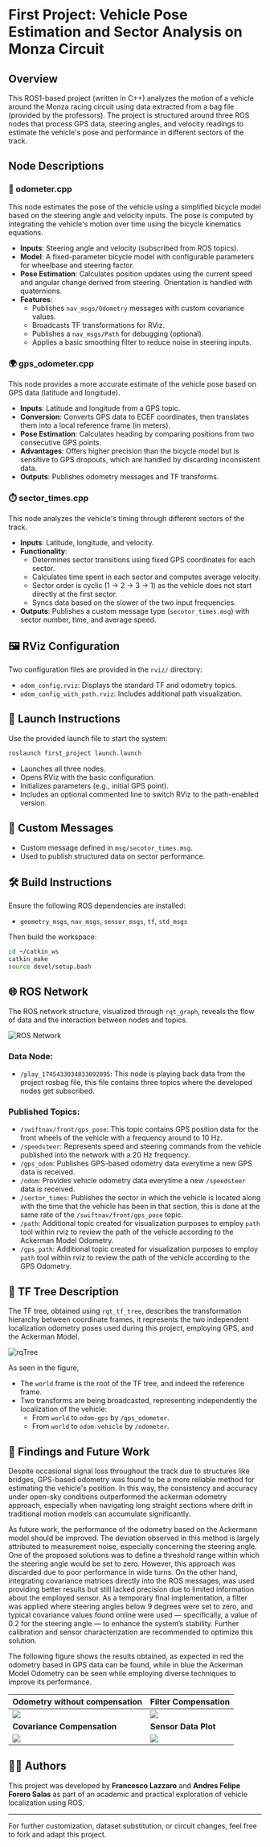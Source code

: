 # First Project: Vehicle Pose Estimation and Sector Analysis on Monza Circuit

## Overview

This ROS1-based project (written in C++) analyzes the motion of a vehicle around the Monza racing circuit using data extracted from a bag file (provided by the professors). The project is structured around three ROS nodes that process GPS data, steering angles, and velocity readings to estimate the vehicle's pose and performance in different sectors of the track.

## Node Descriptions

### 🚗 odometer.cpp

This node estimates the pose of the vehicle using a simplified bicycle model based on the steering angle and velocity inputs. The pose is computed by integrating the vehicle's motion over time using the bicycle kinematics equations.

- **Inputs**: Steering angle and velocity (subscribed from ROS topics).
- **Model**: A fixed-parameter bicycle model with configurable parameters for wheelbase and steering factor.
- **Pose Estimation**: Calculates position updates using the current speed and angular change derived from steering. Orientation is handled with quaternions.
- **Features**:
  - Publishes `nav_msgs/Odometry` messages with custom covariance values.
  - Broadcasts TF transformations for RViz.
  - Publishes a `nav_msgs/Path` for debugging (optional).
  - Applies a basic smoothing filter to reduce noise in steering inputs.

### 🌍 gps_odometer.cpp

This node provides a more accurate estimate of the vehicle pose based on GPS data (latitude and longitude).

- **Inputs**: Latitude and longitude from a GPS topic.
- **Conversion**: Converts GPS data to ECEF coordinates, then translates them into a local reference frame (in meters).
- **Pose Estimation**: Calculates heading by comparing positions from two consecutive GPS points.
- **Advantages**: Offers higher precision than the bicycle model but is sensitive to GPS dropouts, which are handled by discarding inconsistent data.
- **Outputs**: Publishes odometry messages and TF transforms.

### ⏱️ sector_times.cpp

This node analyzes the vehicle's timing through different sectors of the track.

- **Inputs**: Latitude, longitude, and velocity.
- **Functionality**:
  - Determines sector transitions using fixed GPS coordinates for each sector.
  - Calculates time spent in each sector and computes average velocity.
  - Sector order is cyclic (1 → 2 → 3 → 1) as the vehicle does not start directly at the first sector.
  - Syncs data based on the slower of the two input frequencies.
- **Outputs**: Publishes a custom message type (`secotor_times.msg`) with sector number, time, and average speed.

## 🖼️ RViz Configuration

Two configuration files are provided in the `rviz/` directory:

- `odom_config.rviz`: Displays the standard TF and odometry topics.
- `odom_config_with_path.rviz`: Includes additional path visualization.

## 🚀 Launch Instructions

Use the provided launch file to start the system:

```bash
roslaunch first_project launch.launch
```

- Launches all three nodes.
- Opens RViz with the basic configuration.
- Initializes parameters (e.g., initial GPS point).
- Includes an optional commented line to switch RViz to the path-enabled version.

## 🧾 Custom Messages

- Custom message defined in `msg/secotor_times.msg`.
- Used to publish structured data on sector performance.

## 🛠️ Build Instructions

Ensure the following ROS dependencies are installed:

- `geometry_msgs`, `nav_msgs`, `sensor_msgs`, `tf`, `std_msgs`

Then build the workspace:

```bash
cd ~/catkin_ws
catkin_make
source devel/setup.bash
```

## 🌐 ROS Network

The ROS network structure, visualized through `rqt_graph`, reveals the flow of data and the interaction between nodes and topics.

![ROS Network](images/ROSNetwork.png)

### Data Node:
- `/play_1745433034833092095`: This node is playing back data from the project rosbag file, this file contains three topics where the developed nodes get subscribed.

### Published Topics:
- `/swiftnav/front/gps_pose`: This topic contains GPS position data for the front wheels of the vehicle with a frequency around to 10 Hz.
- `/speedsteer`: Represents speed and steering commands from the vehicle published into the network with a 20 Hz frequency.
- `/gps_odom`: Publishes GPS-based odometry data everytime a new GPS data is received.
- `/odom`: Provides vehicle odometry data everytime a new `/speedsteer` data is received.
- `/sector_times`: Publishes the sector in which the vehicle is located along with the time that the vehicle has been in that section, this is done at the same rate of the `/swiftnav/front/gps_pose` topic.
- `/path`: Additional topic created for visualization purposes to employ `path` tool within rviz to review the path of the vehicle according to the Ackerman Model Odometry.
- `/gps_path`: Additional topic created for visualization purposes to employ `path` tool within rviz to review the path of the vehicle according to the GPS Odometry.


## 🔄 TF Tree Description

The TF tree, obtained using `rqt_tf_tree`, describes the transformation hierarchy between coordinate frames, it represents the two independent localization odometry poses used during this project, employing GPS, and the Ackerman Model.

![rqTree](images/TF_flow.png)

As seen in the figure,

- The `world` frame is the root of the TF tree, and indeed the reference frame.
- Two transforms are being broadcasted, representing independently the localization of the vehicle:
  - From `world` to `odom-gps` by `/gps_odometer`.
  - From `world` to `odom-vehicle` by `/odometer`.


## 📝 Findings and Future Work

Despite occasional signal loss throughout the track due to structures like bridges, GPS-based odometry was found to be a more reliable method for estimating the vehicle's position. In this way, the consistency and accuracy under open-sky conditions outperformed the ackerman odometry approach, especially when navigating long straight sections where drift in traditional motion models can accumulate significantly.

As future work, the performance of the odometry based on the Ackermann model should be improved. The deviation observed in this method is largely attributed to measurement noise, especially concerning the steering angle. One of the proposed solutions was to define a threshold range within which the steering angle would be set to zero. However, this approach was discarded due to poor performance in wide turns. On the other hand, integrating covariance matrices directly into the ROS messages, was used providing better results but still lacked precision due to limited information about the employed sensor. As a temporary final implementation, a filter was applied where steering angles below 9 degrees were set to zero, and typical covariance values found online were used — specifically, a value of 0.2 for the steering angle — to enhance the system’s stability. Further calibration and sensor characterization are recommended to optimize this solution.

The following figure shows the results obtained, as expected in red the odometry based in GPS data can be found, while in blue the Ackerman Model Odometry can be seen while employing diverse techniques to improve its performance.

| **Odometry without compensation**                   | **Filter Compensation**                 |
|-----------------------------------------------------|-----------------------------------------|
| ![](images/senza.png)                               | ![](images/9_degrees.png)               |
| **Covariance Compensation**                         | **Sensor Data Plot**                    |
| ![](images/covariance.png)                          | ![](images/Covariance-9Degrees.png)     |


## 👨‍💻 Authors

This project was developed by **Francesco Lazzaro** and **Andres Felipe Forero Salas** as part of an academic and practical exploration of vehicle localization using ROS.

---

For further customization, dataset substitution, or circuit changes, feel free to fork and adapt this project.
